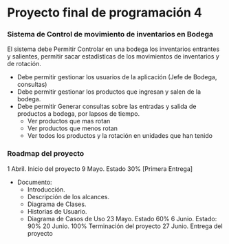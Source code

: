 # Proyecto final de programación 4

### Sistema de Control de movimiento de inventarios en Bodega

El sistema debe Permitir Controlar en una bodega los inventarios entrantes y salientes, permitir sacar estadísticas de los movimientos de inventarios y de rotación.

* Debe permitir gestionar los usuarios de la aplicación  (Jefe de Bodega, consultas)
* Debe permitir gestionar los productos que ingresan y salen de la bodega.
* Debe permitir Generar consultas sobre las entradas y salida de productos a bodega, por lapsos de tiempo.
	* Ver productos que mas rotan
	* Ver productos que menos rotan
	* Ver todos los productos y la rotación en unidades que han tenido
	
### Roadmap del proyecto 

1 Abril. Inicio del proyecto
9 Mayo. Estado 30% [Primera Entrega]
  * Documento:
    * Introducción.
    * Descripción de los alcances.
    * Diagrama de Clases.
    * Historias de Usuario.
    * Diagrama de Casos de Uso
23 Mayo. Estado 60%
6 Junio. Estado: 90%
20 Junio. 100% Terminación del proyecto 
27 Junio. Entrega del proyecto
